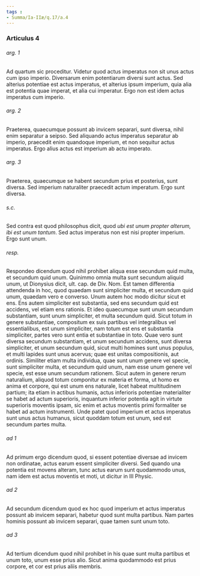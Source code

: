 ```yaml
---
tags : 
- Summa/Ia-IIæ/q.17/a.4
---
```


### Articulus 4

###### arg. 1
Ad quartum sic proceditur. Videtur quod actus imperatus non sit unus actus cum ipso imperio. Diversarum enim potentiarum diversi sunt actus. Sed alterius potentiae est actus imperatus, et alterius ipsum imperium, quia alia est potentia quae imperat, et alia cui imperatur. Ergo non est idem actus imperatus cum imperio.

###### arg. 2
Praeterea, quaecumque possunt ab invicem separari, sunt diversa, nihil enim separatur a seipso. Sed aliquando actus imperatus separatur ab imperio, praecedit enim quandoque imperium, et non sequitur actus imperatus. Ergo alius actus est imperium ab actu imperato.

###### arg. 3
Praeterea, quaecumque se habent secundum prius et posterius, sunt diversa. Sed imperium naturaliter praecedit actum imperatum. Ergo sunt diversa.

###### s.c.
Sed contra est quod philosophus dicit, quod *ubi est unum propter alterum, ibi est unum tantum*. Sed actus imperatus non est nisi propter imperium. Ergo sunt unum.

###### resp.
Respondeo dicendum quod nihil prohibet aliqua esse secundum quid multa, et secundum quid unum. Quinimmo omnia multa sunt secundum aliquid unum, ut Dionysius dicit, ult. cap. de Div. Nom. Est tamen differentia attendenda in hoc, quod quaedam sunt simpliciter multa, et secundum quid unum, quaedam vero e converso. Unum autem hoc modo dicitur sicut et ens. Ens autem simpliciter est substantia, sed ens secundum quid est accidens, vel etiam ens rationis. Et ideo quaecumque sunt unum secundum substantiam, sunt unum simpliciter, et multa secundum quid. Sicut totum in genere substantiae, compositum ex suis partibus vel integralibus vel essentialibus, est unum simpliciter, nam totum est ens et substantia simpliciter, partes vero sunt entia et substantiae in toto. Quae vero sunt diversa secundum substantiam, et unum secundum accidens, sunt diversa simpliciter, et unum secundum quid, sicut multi homines sunt unus populus, et multi lapides sunt unus acervus; quae est unitas compositionis, aut ordinis. Similiter etiam multa individua, quae sunt unum genere vel specie, sunt simpliciter multa, et secundum quid unum, nam esse unum genere vel specie, est esse unum secundum rationem. Sicut autem in genere rerum naturalium, aliquod totum componitur ex materia et forma, ut homo ex anima et corpore, qui est unum ens naturale, licet habeat multitudinem partium; ita etiam in actibus humanis, actus inferioris potentiae materialiter se habet ad actum superioris, inquantum inferior potentia agit in virtute superioris moventis ipsam, sic enim et actus moventis primi formaliter se habet ad actum instrumenti. Unde patet quod imperium et actus imperatus sunt unus actus humanus, sicut quoddam totum est unum, sed est secundum partes multa.

###### ad 1
Ad primum ergo dicendum quod, si essent potentiae diversae ad invicem non ordinatae, actus earum essent simpliciter diversi. Sed quando una potentia est movens alteram, tunc actus earum sunt quodammodo unus, nam idem est actus moventis et moti, ut dicitur in III Physic.

###### ad 2
Ad secundum dicendum quod ex hoc quod imperium et actus imperatus possunt ab invicem separari, habetur quod sunt multa partibus. Nam partes hominis possunt ab invicem separari, quae tamen sunt unum toto.

###### ad 3
Ad tertium dicendum quod nihil prohibet in his quae sunt multa partibus et unum toto, unum esse prius alio. Sicut anima quodammodo est prius corpore, et cor est prius aliis membris.

